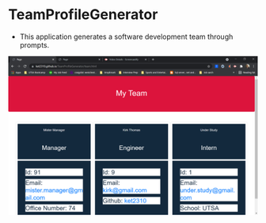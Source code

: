 # TeamProfileGenerator

* This application generates a software development team through prompts.

![Team Profile](images/TeamProfile.png)
